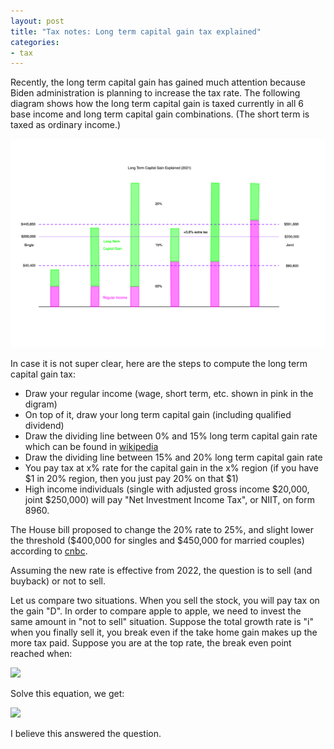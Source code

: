 ```yaml
---
layout: post
title: "Tax notes: Long term capital gain tax explained"
categories:
- tax
---
```


Recently, the long term capital gain has gained much attention because Biden administration is planning to increase the tax rate. 
The following diagram shows how the long term capital gain is taxed currently in all 6 base income and long term capital gain combinations. (The short term is taxed as ordinary income.)

<img src="/assets/images/20211113-capital-gain.png">

In case it is not super clear, here are the steps to compute the long term capital gain tax:

- Draw your regular income (wage, short term, etc. shown in pink in the digram)
- On top of it, draw your long term capital gain (including qualified dividend)
- Draw the dividing line between 0% and 15% long term capital gain rate which can be found in [wikipedia](https://en.wikipedia.org/wiki/Capital_gains_tax_in_the_United_States)
- Draw the dividing line between 15% and 20% long term capital gain rate
- You pay tax at x% rate for the capital gain in the x% region (if you have $1 in 20% region, then you just pay 20% on that $1)
- High income individuals (single with adjusted gross income $20,000, joint $250,000) will pay "Net Investment Income Tax", or NIIT, on form 8960. 

The House bill proposed to change the 20% rate to 25%, and slight lower the threshold ($400,000 for singles and $450,000 for married couples) according to [cnbc](https://www.cnbc.com/2021/09/15/house-capital-gains-tax-better-for-the-super-rich-than-biden-plan.html).

Assuming the new rate is effective from 2022, the question is to sell (and buyback) or not to sell. 

Let us compare two situations. When you sell the stock, you will pay tax on the gain "D". In order to compare apple to apple, we need to invest the same amount in "not to sell" situation. Suppose the total growth rate is "i" when you finally sell it, you break even if the take home gain makes up the more tax paid. Suppose you are at the top rate, the break even point reached when:

<img src="https://latex.codecogs.com/svg.latex?\small&space; 20%D*i*(1-25%) = (25% - 20%)D">

Solve this equation, we get:

<img src="https://latex.codecogs.com/svg.latex?\small&space; i = 1/3">

I believe this answered the question. 
